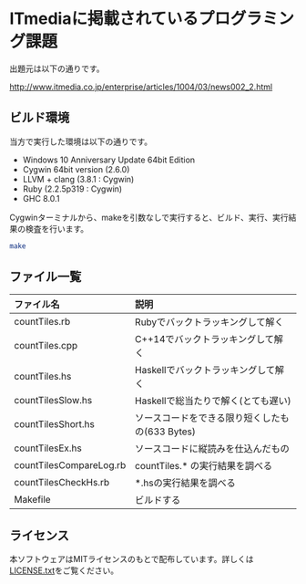 # ITmediaに掲載されているプログラミング課題

出題元は以下の通りです。

http://www.itmedia.co.jp/enterprise/articles/1004/03/news002_2.html

## ビルド環境

当方で実行した環境は以下の通りです。

* Windows 10 Anniversary Update 64bit Edition
* Cygwin 64bit version (2.6.0)
* LLVM + clang (3.8.1 : Cygwin)
* Ruby (2.2.5p319 : Cygwin)
* GHC 8.0.1

Cygwinターミナルから、makeを引数なしで実行すると、ビルド、実行、実行結果の検査を行います。

```bash
make
```

## ファイル一覧

|ファイル名|説明|
|:------|:------|
|countTiles.rb|Rubyでバックトラッキングして解く|
|countTiles.cpp|C++14でバックトラッキングして解く|
|countTiles.hs|Haskellでバックトラッキングして解く|
|countTilesSlow.hs|Haskellで総当たりで解く(とても遅い)|
|countTilesShort.hs|ソースコードをできる限り短くしたもの(633 Bytes)|
|countTilesEx.hs|ソースコードに縦読みを仕込んだもの|
|countTilesCompareLog.rb|countTiles.* の実行結果を調べる|
|countTilesCheckHs.rb|*.hsの実行結果を調べる|
|Makefile|ビルドする|

## ライセンス

本ソフトウェアはMITライセンスのもとで配布しています。詳しくは[LICENSE.txt](LICENSE.txt)をご覧ください。
